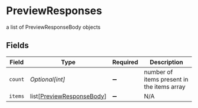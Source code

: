 # PreviewResponses

a list of PreviewResponseBody objects


## Fields

| Field                                                                   | Type                                                                    | Required                                                                | Description                                                             |
| ----------------------------------------------------------------------- | ----------------------------------------------------------------------- | ----------------------------------------------------------------------- | ----------------------------------------------------------------------- |
| `count`                                                                 | *Optional[int]*                                                         | :heavy_minus_sign:                                                      | number of items present in the items array                              |
| `items`                                                                 | list[[PreviewResponseBody](../../models/shared/previewresponsebody.md)] | :heavy_minus_sign:                                                      | N/A                                                                     |